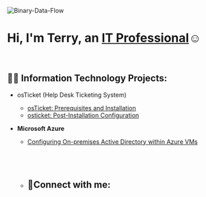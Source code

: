 
![Binary-Data-Flow](https://github.com/Terry-Jackson/Terry-Jackson/assets/155121596/520e6c57-86fa-43ef-8fb6-a955bfc35eaa)







<h1>Hi, I'm Terry, an <a href="https://linkedin.com/in/terry-jackson-895a9313b">IT Professional</a>☺</h1>
<br>
<h2>👨‍💻 Information Technology Projects:</h2>

- osTicket (Help Desk Ticketing System)
  - [osTicket: Prerequisites and Installation](https://github.com/Terry-Jackson/osticket-prereqs)<br>
   - [osticket: Post-Installation Configuration](https://github.com/Terry-Jackson/Post-Installation-Configuration.git)


- <b>Microsoft Azure</b>
  - [Configuring On-premises Active Directory within Azure VMs](https://github.com/Terry-Jackson/Active-Directory.git)
  
  <br>
  <br>
  <br>
  
  - <h2>🤳Connect with me:</h2>






    
